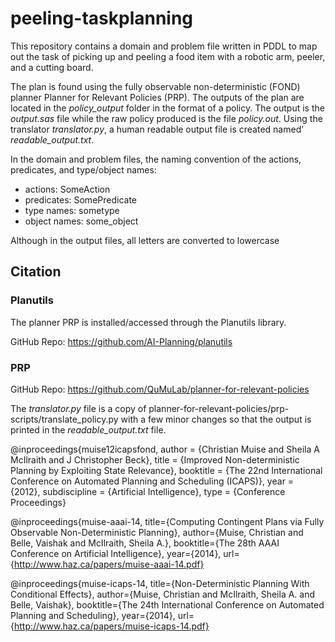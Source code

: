 # peeling-taskplanning

This repository contains a domain and problem file written in PDDL
to map out the task of picking up and peeling a food item with a
robotic arm, peeler, and a cutting board. 

The plan is found using the fully observable non-deterministic (FOND) planner
Planner for Relevant Policies (PRP). The outputs of the plan are located in the
_policy_output_ folder in the format of a policy. The output is the _output.sas_
file while the raw policy produced is the file _policy.out_. Using the 
translator _translator.py_, a human readable output file is created namedʼ
_readable_output.txt_.

In the domain and problem files, the naming convention of 
the actions, predicates, and type/object names:
* actions: SomeAction
* predicates: SomePredicate
* type names: sometype
* object names: some_object

Although in the output files, all letters are converted to lowercase

## Citation
### Planutils
The planner PRP is installed/accessed through the Planutils library.

GitHub Repo: https://github.com/AI-Planning/planutils

### PRP
GitHub Repo: https://github.com/QuMuLab/planner-for-relevant-policies

The _translator.py_ file is a copy of planner-for-relevant-policies/prp-scripts/translate_policy.py 
with a few minor changes so that the output is printed in the _readable_output.txt_ file.

@inproceedings{muise12icapsfond,
  author = {Christian Muise and Sheila A McIlraith and J Christopher Beck},
  title = {Improved Non-deterministic Planning by Exploiting State Relevance},
  booktitle = {The 22nd International Conference on Automated Planning and Scheduling (ICAPS)},
  year = {2012},
  subdiscipline = {Artificial Intelligence},
  type = {Conference Proceedings}

@inproceedings{muise-aaai-14,
  title={Computing Contingent Plans via Fully Observable Non-Deterministic Planning},
  author={Muise, Christian and Belle, Vaishak and McIlraith, Sheila A.},
  booktitle={The 28th AAAI Conference on Artificial Intelligence},
  year={2014},
  url={http://www.haz.ca/papers/muise-aaai-14.pdf}

@inproceedings{muise-icaps-14,
  title={Non-Deterministic Planning With Conditional Effects},
  author={Muise, Christian and McIlraith, Sheila A. and Belle, Vaishak},
  booktitle={The 24th International Conference on Automated Planning and Scheduling},
  year={2014},
  url={http://www.haz.ca/papers/muise-icaps-14.pdf}
